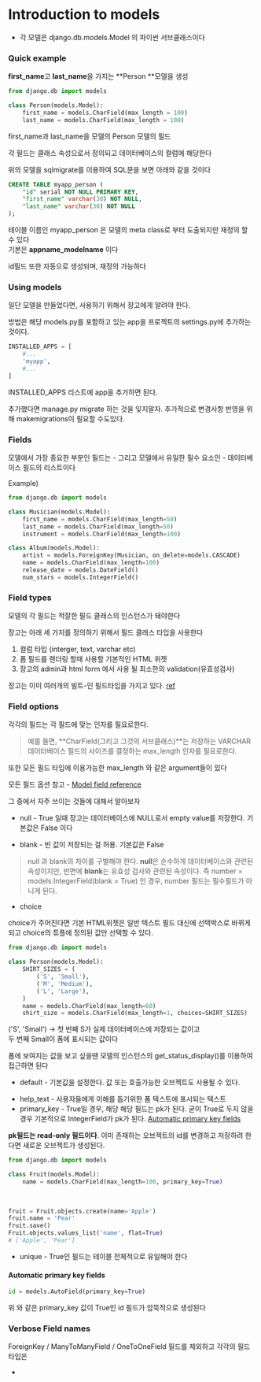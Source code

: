 # Introduction to models

* 각 모델은 django.db.models.Model 의 파이썬 서브클래스이다

### Quick example

**first_name**고 **last_name**을 가지는 **Person **모델을 생성

~~~python
from django.db import models

class Person(models.Model):
    first_name = models.CharField(max_length = 100)
    last_name = models.CharField(max_length = 100)
~~~

first_name과 last_name을 모델의 Person 모델의 필드

각 필드는 클래스 속성으로서 정의되고 데이터베이스의 컬럼에 해당한다

위의 모델을 sqlmigrate를 이용하여 SQL문을 보면 아래와 같을 것이다

~~~sql
CREATE TABLE myapp_person (
    "id" serial NOT NULL PRIMARY KEY,
    "first_name" varchar(30) NOT NULL,
    "last_name" varchar(30) NOT NULL
);
~~~

테이블 이름인 myapp_person 은 모델의 meta class로 부터 도출되지만 재정의 할 수 있다  
기본은 **appname_modelname** 이다

id필드 또한 자동으로 생성되며, 재정의 가능하다

### Using models

일단 모델을 만들었다면, 사용하기 위해서 장고에게 알려야 한다.

방법은 해당 models.py를 포함하고 있는 app을 프로젝트의 settings.py에 추가하는 것이다.

~~~python
INSTALLED_APPS = [
    #...
    'myapp',
    #...
]
~~~

INSTALLED_APPS 리스트에 app을 추가하면 된다.

추가했다면 manage.py migrate 하는 것을 잊지말자. 추가적으로 변경사항 반영을 위해 makemigrations이 필요할 수도있다.

### Fields

모델에서 가장 중요한 부분인 필드는 - 그리고 모델에서 유일한 필수 요소인 - 데이터베이스 필드의 리스트이다

Example) 

~~~python
from django.db import models

class Musician(models.Model):
    first_name = models.CharField(max_length=50)
    last_name = models.CharField(max_length=50)
    instrument = models.CharField(max_length=100)

class Album(models.Model):
    artist = models.ForeignKey(Musician, on_delete=models.CASCADE)
    name = models.CharField(max_length=100)
    release_date = models.DateField()
    num_stars = models.IntegerField()
~~~



### Field types

모델의 각 필드는 적잘한 필드 클래스의 인스턴스가 돼야한다

장고는 아래 세 가지를 정의하기 위해서 필드 클래스 타입을 사용한다

1. 컬럼 타입 (interger, text, varchar etc)
2. 폼 필드를 렌더링 할때 사용할 기본적인 HTML 위젯
3. 장고의 admin과 html form 에서 사용 될 최소한의 validation(유효성검사)

장고는 이미 여러개의 빌트-인 필드타입을 가지고 있다. [ref](https://docs.djangoproject.com/en/1.11/ref/models/fields/#model-field-types)



### Field options

각각의 필드는 각 필드에 맞는 인자를 필요로한다.

> 예를 들면, **CharField(그리고 그것의 서브클래스)**는 저장하는 VARCHAR 데이터베이스 필드의 사이즈를 결정하는 max_length 인자를 필요로한다.

또한 모든 필드 타입에 이용가능한 max_length 와 같은 argument들이 있다

모든 필드 옵션 참고 - [Model field reference](https://docs.djangoproject.com/en/1.11/ref/models/fields/#common-model-field-options)



그 중에서 자주 쓰이는 것들에 대해서 알아보자

* null - True 일때 장고는 데이터베이스에 NULL로서 empty value를 저장한다. 기본값은 False 이다

- blank - 빈 값이 저장되는 걸 허용. 기본값은 False

>null 과 blank의 차이를 구별해야 한다. **null**은 순수하게 데이터베이스와 관련된 속성이지만, 반면에 **blank**는 유효성 검사와 관련된 속성이다. 즉 number = models.IntegerField(blank = True) 인 경우, number 필드는 필수필드가 아니게 된다.

* choice

choice가 주어진다면 기본 HTML위젯은 일반 텍스트 필드 대신에 선택박스로 바뀌게 되고 choice의 튜플에 정의된 값만 선택할 수 있다.

```python
from django.db import models

class Person(models.Model):
    SHIRT_SIZES = (
        ('S', 'Small'),
        ('M', 'Medium'),
        ('L', 'Large'),
    )
    name = models.CharField(max_length=60)
    shirt_size = models.CharField(max_length=1, choices=SHIRT_SIZES)
```

('S', 'Small') -> 첫 번째 S가 실제 데이터베이스에 저장되는 값이고  
두 번째 Small이 폼에 표시되는 값이다

폼에 보여지는 값을 보고 싶을땐 모델의 인스턴스의 get_status_display()를 이용하여 접근하면 된다

* default - 기본값을 설정한다. 값 또는 호출가능한 오브젝트도 사용될 수 있다.

- help_text - 사용자들에게 이해를 돕기위한 폼 텍스트에 표시되는 텍스트
- primary_key - True일 경우, 해당 해당 필드는 pk가 된다. 굳이 True로 두지 않을 경우 기본적으로 IntegerField가 pk가 된다. [Automatic primary key fields](https://docs.djangoproject.com/en/1.11/topics/db/models/#automatic-primary-key-fields)

**pk필드는 read-only 필드이다**. 이미 존재하는 오브젝트의 id를 변경하고 저장하려 한다면 새로운 오브젝트가 생성된다.

~~~python
from django.db import models

class Fruit(models.Model):
    name = models.CharField(max_length=100, primary_key=True)
    
    
    
fruit = Fruit.objects.create(name='Apple')
fruit.name = 'Pear'
fruit.save()
Fruit.objects.values_list('name', flat=True)
# ['Apple', 'Pear']
~~~



- unique - True인 필드는 테이블 전체적으로 유일해야 한다

#### Automatic primary key fields

~~~python
id = models.AutoField(primary_key=True)
~~~

위 와 같은 primary_key 값이 True인 id 필드가 암묵적으로 생성된다



### Verbose Field names

ForeignKey / ManyToManyField / OneToOneField 필드를 제외하고 각각의 필드 타입은 





* ​